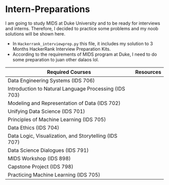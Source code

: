 # Intern-Preparations
I am going to study MIDS at Duke University and to be ready for interviews and interns.
Therefore, I decided to practice some problems and my noob solutions will be shown here. 
- In `Hackerrank_interviewprep.py` this file, it includes my solution to 3 Months HackerRank Interview Preparation Kits.
- According to the requirements of MIDS program at Duke, I need to do some preparation to juan other dalaos lol.


Required Courses       | Resources
------------- | -------------
Data Engineering Systems (IDS 706) |
Introduction to Natural Language Processing (IDS 703) |
Modeling and Representation of Data (IDS 702) |
Unifying Data Science (IDS 701) |
Principles of Machine Learning (IDS 705) |
Data Ethics (IDS 704) |
Data Logic, Visualization, and Storytelling (IDS 707) |
Data Science Dialogues (IDS 791) |
MIDS Workshop (IDS 898) |
Capstone Project (IDS 798) |
Practicing Machine Learning (IDS 705) |
